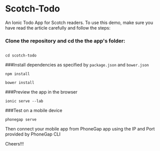 Scotch-Todo
=====================

An Ionic Todo App for Scotch readers. To use this demo, make sure you have read the article carefully and follow the steps:


### Clone the repository and cd the the app's folder:
 ````
 
 ````
 
 ````
 cd scotch-todo
 ````
 

###Install dependencies as specified by `package.json` and `bower.json`

````
npm install
````
````
bower install
````

###Preview the app in the browser

````
ionic serve --lab
````

###Test on a mobile device

````
phonegap serve
````

Then connect your mobile app from PhoneGap app using the IP and Port provided by PhoneGap CLI

Cheers!!!
